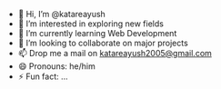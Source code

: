 - 👋 Hi, I’m @katareayush
- 👀 I’m interested in exploring new fields
- 🌱 I’m currently learning Web Development
- 💞️ I’m looking to collaborate on major projects
- 📫 Drop me a mail on katareayush2005@gmail.com
- 😄 Pronouns: he/him
- ⚡ Fun fact: ...

<!---
katareayush/katareayush is a ✨ special ✨ repository because its `README.md` (this file) appears on your GitHub profile.
You can click the Preview link to take a look at your changes.
--->
